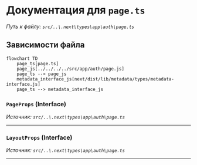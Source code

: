 # Документация для `page.ts`

*Путь к файлу: `src/..\.next\types\app\auth\page.ts`*

## Зависимости файла

```mermaid
flowchart TD
    page_ts[page.ts]
    page_js[../../../../src/app/auth/page.js]
    page_ts --> page_js
    metadata_interface_js[next/dist/lib/metadata/types/metadata-interface.js]
    page_ts --> metadata_interface_js
```

### `PageProps` (Interface)

*Источник: `src/..\.next\types\app\auth\page.ts`*

---
### `LayoutProps` (Interface)

*Источник: `src/..\.next\types\app\auth\page.ts`*

---
